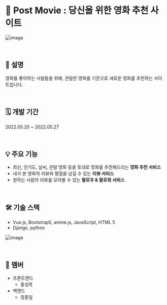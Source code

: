 # 💪 Post Movie : 당신을 위한 영화 추천 사이트

![image](https://user-images.githubusercontent.com/95673624/229772620-726831b3-8930-45b5-8fe4-1f763134d876.png)

<br>

## 📜 설명

 영화를 좋아하는 사람들을 위해, 관람한 영화를 기준으로 새로운 영화를 추천하는 사이트입니다.

<br>

## 🗓️ 개발 기간

2022.05.20 ~ 2022.05.27

<br>

## 💡 주요 기능
- 최신, 인기도, 날씨, 관람 영화 등을 토대로 영화를 추천해드리는 **영화 추천 서비스**
- 내가 본 영화의 리뷰와 평점을 남길 수 있는 **리뷰 서비스**
- 원하는 사람의 리뷰를 모아볼 수 있는 **팔로우 & 팔로워 서비스**

<br>

## 🛠️ 기술 스택

- Vue.js, Bootstrap5, anime.js, JavaScript, HTML 5
- Django, python

![image](https://user-images.githubusercontent.com/95673624/229775055-2c6cb5bc-7c14-4f7a-bbfe-7dd33081905f.png)

<br>

## 👥 멤버

- 프론트엔드
    - 홍성목
- 백엔드
    - 정종일
